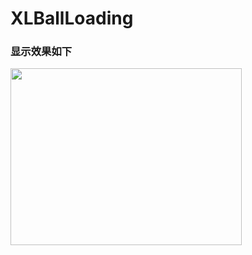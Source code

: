 # XLBallLoading

### 显示效果如下

<img src="https://github.com/mengxianliang/XLBallLoading/blob/master/GIF/1.gif" width=370 height=283 />
